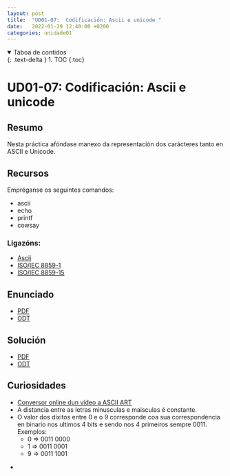```yaml
---
layout: post
title:  "UD01-07:  Codificación: Ascii e unicode "
date:   2022-01-29 12:40:00 +0200
categories: unidade01
---
```


<details open markdown="block">
  <summary>
    Táboa de contidos
  </summary>
  {: .text-delta }
1. TOC
{:toc}
</details>


# UD01-07: Codificación: Ascii e unicode
## Resumo 

Nesta práctica afóndase manexo da representación dos carácteres tanto en ASCII e Unicode. 

## Recursos
Empréganse os seguintes comandos:
* ascii
* echo
* printf
* cowsay


### Ligazóns:

- [Ascii](https://es.wikipedia.org/wiki/ASCII)
- [ISO/IEC 8859-1](https://es.wikipedia.org/wiki/ISO/IEC_8859-1)
- [ISO/IEC 8859-15](https://es.wikipedia.org/wiki/ISO/IEC_8859-15)


## Enunciado 
* [PDF]({{site.baseurl}}/unidade01/t07-ascii.pdf)
* [ODT]({{site.baseurl}}/unidade01/t07-ascii.odt)


## Solución 
* [PDF]({{site.baseurl}}/unidade01/t07-ascii-sol.pdf)
* [ODT]({{site.baseurl}}/unidade01/t07-ascii-sol.odt)




## Curiosidades
* [Conversor online dun vídeo a ASCII ART ](https://melobytes.com/en/app/video2ascii)
* A distancia entre as letras minusculas e maisculas é constante.
* O valor dos díxitos entre 0 e o 9 corresponde coa sua correspondencia en binario nos ultimos 4 bits e sendo nos 4 primeiros sempre 0011. Exemplos:
  * 0 => 0011 0000
  * 1 => 0011 0001	
  * 9 => 0011 1001	






- 


